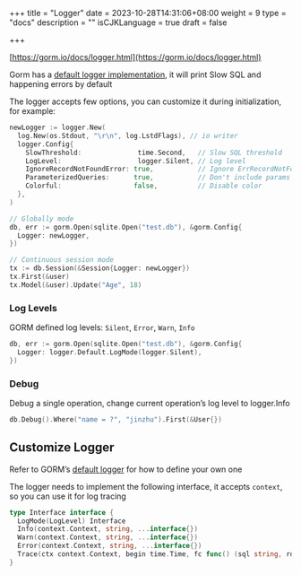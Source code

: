 +++
title = "Logger"
date = 2023-10-28T14:31:06+08:00
weight = 9
type = "docs"
description = ""
isCJKLanguage = true
draft = false

+++

[https://gorm.io/docs/logger.html](https://gorm.io/docs/logger.html)

Gorm has a [default logger implementation](https://github.com/go-gorm/gorm/blob/master/logger/logger.go), it will print Slow SQL and happening errors by default

The logger accepts few options, you can customize it during initialization, for example:

``` go
newLogger := logger.New(
  log.New(os.Stdout, "\r\n", log.LstdFlags), // io writer
  logger.Config{
    SlowThreshold:              time.Second,   // Slow SQL threshold
    LogLevel:                   logger.Silent, // Log level
    IgnoreRecordNotFoundError: true,           // Ignore ErrRecordNotFound error for logger
    ParameterizedQueries:      true,           // Don't include params in the SQL log
    Colorful:                  false,          // Disable color
  },
)

// Globally mode
db, err := gorm.Open(sqlite.Open("test.db"), &gorm.Config{
  Logger: newLogger,
})

// Continuous session mode
tx := db.Session(&Session{Logger: newLogger})
tx.First(&user)
tx.Model(&user).Update("Age", 18)
```

### Log Levels

GORM defined log levels: `Silent`, `Error`, `Warn`, `Info`

``` go
db, err := gorm.Open(sqlite.Open("test.db"), &gorm.Config{
  Logger: logger.Default.LogMode(logger.Silent),
})
```

### Debug

Debug a single operation, change current operation’s log level to logger.Info

``` go
db.Debug().Where("name = ?", "jinzhu").First(&User{})
```

## Customize Logger

Refer to GORM’s [default logger](https://github.com/go-gorm/gorm/blob/master/logger/logger.go) for how to define your own one

The logger needs to implement the following interface, it accepts `context`, so you can use it for log tracing

``` go
type Interface interface {
  LogMode(LogLevel) Interface
  Info(context.Context, string, ...interface{})
  Warn(context.Context, string, ...interface{})
  Error(context.Context, string, ...interface{})
  Trace(ctx context.Context, begin time.Time, fc func() (sql string, rowsAffected int64), err error)
}
```